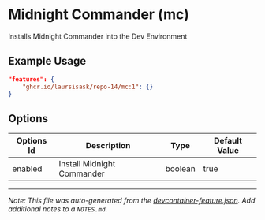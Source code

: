 
# Midnight Commander (mc)

Installs Midnight Commander into the Dev Environment

## Example Usage

```json
"features": {
    "ghcr.io/laursisask/repo-14/mc:1": {}
}
```

## Options

| Options Id | Description | Type | Default Value |
|-----|-----|-----|-----|
| enabled | Install Midnight Commander | boolean | true |



---

_Note: This file was auto-generated from the [devcontainer-feature.json](https://github.com/laursisask/repo-14/blob/main/features/src/mc/devcontainer-feature.json).  Add additional notes to a `NOTES.md`._
